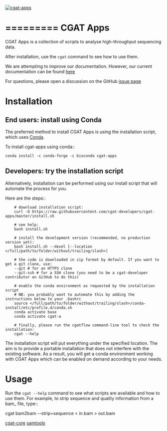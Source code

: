 [![cgat-apps](https://github.com/cgat-developers/cgat-apps/actions/workflows/cgatapps_python.yml/badge.svg)](https://github.com/cgat-developers/cgat-apps/actions/workflows/cgatapps_python.yml)

=========
CGAT Apps
=========

CGAT Apps is a collection of scripts to analyse high-throughput sequencing data.

After installation, use the ``cgat`` command to see how to use them.

We are attempting to improve our documentation. However, our current documentation
can be found [here](https://www.cgat.org/downloads/public/cgat/documentation/)

For questions, please open a discussion on the GitHub 
[issue page](https://github.com/cgat-developers/cgat-apps/issues)

Installation
============

End users: install using Conda
------------------------------
The preferred method to install CGAT Apps is using the installation script, which uses
[Conda](https://conda.io).

To install cgat-apps using conda::
    
    conda install -c conda-forge -c bioconda cgat-apps

Developers: try the installation script
---------------------------------------
Alternatively, installation can be performed using our install script that will
automate the process for you.

Here are the steps::

        # download installation script:
        curl -O https://raw.githubusercontent.com/cgat-developers/cgat-apps/master/install.sh

        # see help:
        bash install.sh

        # install the development version (recommended, no production version yet):
        bash install.sh --devel [--location </full/path/to/folder/without/trailing/slash>]

        # the code is downloaded in zip format by default. If you want to get a git clone, use:
        --git # for an HTTPS clone
        --git-ssh # for a SSH clone (you need to be a cgat-developer contributor on GitHub to do this)

        # enable the conda environment as requested by the installation script
        # NB: you probably want to automate this by adding the instructions below to your .bashrc
        source </full/path/to/folder/without/trailing/slash>/conda-install/etc/profile.d/conda.sh
        conda activate base
        conda activate cgat-a

        # finally, please run the cgatflow command-line tool to check the installation:
        cgat --help

The installation script will put everything under the specified location. The aim is to provide a portable
installation that does not interfere with the existing software. As a result, you will get a conda environment
working with CGAT Apps which can be enabled on demand according to your needs.

Usage
=====

Run the ``cgat --help`` command to see what scripts are available and how to use them.
For example, to strip sequence and quality information from a bam_ file, type::

   cgat bam2bam --strip=sequence < in.bam > out.bam

[cgat-core](https://github.com/cgat-developers/cgat-core)
[samtools](http://en.wikipedia.org/wiki/SAMtools)
